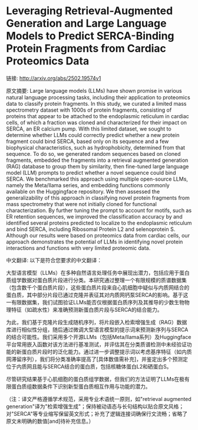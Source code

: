 # Leveraging Retrieval-Augmented Generation and Large Language Models to Predict SERCA-Binding Protein Fragments from Cardiac Proteomics Data

链接: http://arxiv.org/abs/2502.19574v1

原文摘要:
Large language models (LLMs) have shown promise in various natural language
processing tasks, including their application to proteomics data to classify
protein fragments. In this study, we curated a limited mass spectrometry
dataset with 1000s of protein fragments, consisting of proteins that appear to
be attached to the endoplasmic reticulum in cardiac cells, of which a fraction
was cloned and characterized for their impact on SERCA, an ER calcium pump.
With this limited dataset, we sought to determine whether LLMs could correctly
predict whether a new protein fragment could bind SERCA, based only on its
sequence and a few biophysical characteristics, such as hydrophobicity,
determined from that sequence. To do so, we generated random sequences based on
cloned fragments, embedded the fragments into a retrieval augmented generation
(RAG) database to group them by similarity, then fine-tuned large language
model (LLM) prompts to predict whether a novel sequence could bind SERCA. We
benchmarked this approach using multiple open-source LLMs, namely the
Meta/llama series, and embedding functions commonly available on the
Huggingface repository. We then assessed the generalizability of this approach
in classifying novel protein fragments from mass spectrometry that were not
initially cloned for functional characterization. By further tuning the prompt
to account for motifs, such as ER retention sequences, we improved the
classification accuracy by and identified several proteins predicted to
localize to the endoplasmic reticulum and bind SERCA, including Ribosomal
Protein L2 and selenoprotein S. Although our results were based on proteomics
data from cardiac cells, our approach demonstrates the potential of LLMs in
identifying novel protein interactions and functions with very limited
proteomic data.

中文翻译:
以下是符合您要求的中文翻译：

大型语言模型（LLMs）在多种自然语言处理任务中展现出潜力，包括应用于蛋白质组学数据对蛋白质片段进行分类。本研究通过整理一个有限规模的质谱数据集（包含数千个蛋白质片段），这些蛋白质片段来自心肌细胞中疑似与内质网结合的蛋白质，其中部分片段已通过克隆并表征其对内质网钙泵SERCA的影响。基于这一有限数据集，我们试图验证LLMs能否仅根据蛋白质序列及其推导的少数生物物理特征（如疏水性）来准确预测新蛋白质片段与SERCA的结合能力。

为此，我们基于克隆片段生成随机序列，将片段嵌入检索增强生成（RAG）数据库进行相似性分组，随后通过微调大型语言模型的提示词来预测新序列与SERCA的结合可能性。我们采用多个开源LLMs（包括Meta/llama系列）及Huggingface平台常用嵌入函数对该方法进行基准测试，并评估其在分类质谱检测中未经验证功能的新蛋白质片段时的泛化能力。通过进一步调整提示词以考虑基序特征（如内质网滞留序列），我们将分类准确率提高了[具体数值需补充]，并鉴定出多个预测定位于内质网且能与SERCA结合的蛋白质，包括核糖体蛋白L2和硒蛋白S。

尽管研究结果基于心肌细胞的蛋白质组学数据，但我们的方法证明了LLMs在极有限蛋白质组数据条件下识别新型蛋白质相互作用与功能的潜力。

（注：译文严格遵循学术规范，采用专业术语统一原则，如"retrieval augmented generation"译为"检索增强生成"；保持被动语态与长句结构以贴合原文风格；对"SERCA"等专业缩写保留英文形式；补充了逻辑连接词确保行文流畅；省略了原文未明确的数值[and]待补充信息。）
